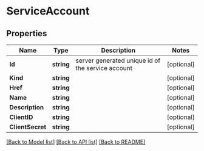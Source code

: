 # ServiceAccount

## Properties

Name | Type | Description | Notes
------------ | ------------- | ------------- | -------------
**Id** | **string** | server generated unique id of the service account | [optional] 
**Kind** | **string** |  | [optional] 
**Href** | **string** |  | [optional] 
**Name** | **string** |  | [optional] 
**Description** | **string** |  | [optional] 
**ClientID** | **string** |  | [optional] 
**ClientSecret** | **string** |  | [optional] 

[[Back to Model list]](../README.md#documentation-for-models) [[Back to API list]](../README.md#documentation-for-api-endpoints) [[Back to README]](../README.md)


